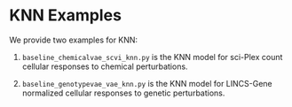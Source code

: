 # KNN Examples

We provide two examples for KNN:

1. `baseline_chemicalvae_scvi_knn.py` is the KNN model for sci-Plex count cellular responses to chemical perturbations. 

2. `baseline_genotypevae_vae_knn.py` is the KNN model for LINCS-Gene normalized cellular responses to genetic perturbations. 

